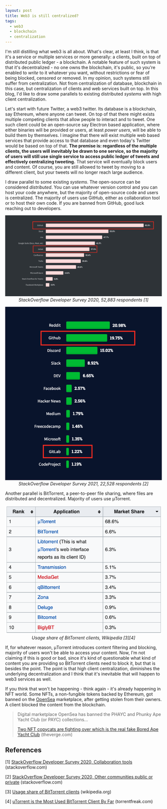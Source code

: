 ```yaml
---
layout: post
title: Web3 is still centralized?
tags:
  - web3
  - blockchain
  - centralization
---
```


I'm still distilling what web3 is all about. What's clear, at least I think, is that it's a service or multiple services or more generally: a clients, built on top of distributed public ledger - a blockchain. A notable feature of such system is that it's decentralized - no one owns the blockchain, it's public, so you're enabled to _write_ to it whatever you want, without restrictions or fear of being blocked, censored or removed. In my opinion, such systems still suffer from centralization. Not from centralization of database, blockchain in this case, but centralization of clients and web services built on top. In this blog, I'd like to draw some parallels to existing distributed _systems_ with high client centralization.

Let's start with future Twitter, a web3 twitter. Its database is a blockchain, say Ethereum, where anyone can tweet. On top of that there might exists multiple competing clients that allow people to interact and to tweet. One such client could be an open-source say Electron based application, where either binaries will be provided or users, at least _power users_, will be able to build them by themselves. I imagine that there will exist multiple web based services that provide access to that database and even today's Twitter would be based on top of that. __The premise is: regardless of the multiple clients, the users will inevitably be drawn to one service, so the majority of users will still use single service to access public ledger of tweets and effectively centralizing tweeting.__ That service will eventually block users and content. Of course, you are still allowed to tweet by moving to a different client, but your tweets will no longer reach large audience.

I draw parallel to some existing _systems_. The open-source can be considered _distributed_. You can use whatever version control and you can host your code anywhere, but the majority of open-source code and users is centralized. The majority of users use GitHub, either as collaboration tool or to host their own code. If you are banned from GitHub, good luck reaching out to developers.

<p align="center">
  <img src="/assets/images/web3-is-still-centralized/stackoverflow-developer-survey-2020.png" alt="StackOverflow Developer Survey 2020"/>
  <em>StackOverflow Developer Survey 2020, 52,883 respondents [1]</em>
</p>
<p align="center">
  <img src="/assets/images/web3-is-still-centralized/stackoverflow-developer-survey-2021.png" alt="StackOverflow Developer Survey 2021"/>
  <em>StackOverflow Developer Survey 2021, 22,528 respondents [2]</em>
</p>

Another parallel is BitTorrent, a peer-to-peer file sharing, where files are distributed and decentralized. Majority of users use μTorrent.

<p align="center">
  <img src="/assets/images/web3-is-still-centralized/bittorrent-client-market-share-wikipedia.png" alt="StackOverflow Developer Survey 2021"/>
  <em>Usage share of BitTorrent clients, Wikipedia [3][4]</em>
</p>

If, for whatever reason, μTorrent introduces content filtering and blocking, majority of users won't be able to access your content. Now, I'm not claiming if this is good or bad, since it's kind of questionable what kind of content you are providing so BitTorrent clients need to block it, but that is besides the point. The point is that high client centralization, diminishes the underlying decentralization and I think that it's inevitable that will happen to web3 services as well.

If you think that won't be happening - think again - it's already happening in NFT world. Some NFTs, a non-fungible tokens backed by Ethereum, got banned on the [OpenSea](https://opensea.io/) marketplace, after getting stolen from their owners. A client blocked the content from the blockchain.

> Digital marketplace OpenSea has banned the PHAYC and Phunky Ape Yacht Club (or PAYC) collections...
>
> [Two NFT copycats are fighting over which is the real fake Bored Ape Yacht Club](https://www.theverge.com/2021/12/30/22860010/bored-ape-yacht-club-payc-phayc-copycat-nft) (theverge.com)


## References

[1] [StackOverflow Developer Survey 2020, Collaboration tools](https://insights.stackoverflow.com/survey/2020#technology-collaboration-tools-all-respondents) (stackoverflow.com)

[2] [StackOverflow Developer Survey 2020, Other communities public or private](https://insights.stackoverflow.com/survey/2021#stack-overflow-community-now-new-other-comms-names-other) (stackoverflow.com)

[3] [Usage share of BitTorrent clients](https://en.wikipedia.org/wiki/Usage_share_of_BitTorrent_clients#2020) (wikipedia.org)

[4] [uTorrent is the Most Used BitTorrent Client By Far](https://torrentfreak.com/utorrent-is-the-most-used-bittorrent-client-by-far-200405/) (torrentfreak.com)
